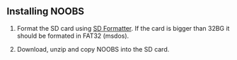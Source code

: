 ## Installing NOOBS

1. Format the SD card using [SD Formatter](https://www.sdcard.org/downloads/formatter/index.html). If the card is bigger than 32BG it should be formated in FAT32 (msdos).

2. Download, unzip and copy NOOBS into the SD card.